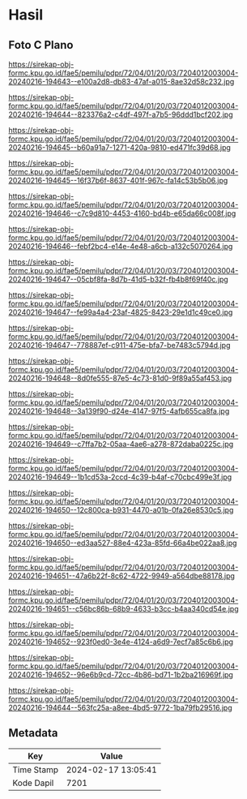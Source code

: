 # Hasil

## Foto C Plano

https://sirekap-obj-formc.kpu.go.id/fae5/pemilu/pdpr/72/04/01/20/03/7204012003004-20240216-194643--e100a2d8-db83-47af-a015-8ae32d58c232.jpg

https://sirekap-obj-formc.kpu.go.id/fae5/pemilu/pdpr/72/04/01/20/03/7204012003004-20240216-194644--823376a2-c4df-497f-a7b5-96ddd1bcf202.jpg

https://sirekap-obj-formc.kpu.go.id/fae5/pemilu/pdpr/72/04/01/20/03/7204012003004-20240216-194645--b60a91a7-1271-420a-9810-ed471fc39d68.jpg

https://sirekap-obj-formc.kpu.go.id/fae5/pemilu/pdpr/72/04/01/20/03/7204012003004-20240216-194645--16f37b6f-8637-401f-967c-fa14c53b5b06.jpg

https://sirekap-obj-formc.kpu.go.id/fae5/pemilu/pdpr/72/04/01/20/03/7204012003004-20240216-194646--c7c9d810-4453-4160-bd4b-e65da66c008f.jpg

https://sirekap-obj-formc.kpu.go.id/fae5/pemilu/pdpr/72/04/01/20/03/7204012003004-20240216-194646--febf2bc4-e14e-4e48-a6cb-a132c5070264.jpg

https://sirekap-obj-formc.kpu.go.id/fae5/pemilu/pdpr/72/04/01/20/03/7204012003004-20240216-194647--05cbf8fa-8d7b-41d5-b32f-fb4b8f69f40c.jpg

https://sirekap-obj-formc.kpu.go.id/fae5/pemilu/pdpr/72/04/01/20/03/7204012003004-20240216-194647--fe99a4a4-23af-4825-8423-29e1d1c49ce0.jpg

https://sirekap-obj-formc.kpu.go.id/fae5/pemilu/pdpr/72/04/01/20/03/7204012003004-20240216-194647--778887ef-c911-475e-bfa7-be7483c5794d.jpg

https://sirekap-obj-formc.kpu.go.id/fae5/pemilu/pdpr/72/04/01/20/03/7204012003004-20240216-194648--8d0fe555-87e5-4c73-81d0-9f89a55af453.jpg

https://sirekap-obj-formc.kpu.go.id/fae5/pemilu/pdpr/72/04/01/20/03/7204012003004-20240216-194648--3a139f90-d24e-4147-97f5-4afb655ca8fa.jpg

https://sirekap-obj-formc.kpu.go.id/fae5/pemilu/pdpr/72/04/01/20/03/7204012003004-20240216-194649--c7ffa7b2-05aa-4ae6-a278-872daba0225c.jpg

https://sirekap-obj-formc.kpu.go.id/fae5/pemilu/pdpr/72/04/01/20/03/7204012003004-20240216-194649--1b1cd53a-2ccd-4c39-b4af-c70cbc499e3f.jpg

https://sirekap-obj-formc.kpu.go.id/fae5/pemilu/pdpr/72/04/01/20/03/7204012003004-20240216-194650--12c800ca-b931-4470-a01b-0fa26e8530c5.jpg

https://sirekap-obj-formc.kpu.go.id/fae5/pemilu/pdpr/72/04/01/20/03/7204012003004-20240216-194650--ed3aa527-88e4-423a-85fd-66a4be022aa8.jpg

https://sirekap-obj-formc.kpu.go.id/fae5/pemilu/pdpr/72/04/01/20/03/7204012003004-20240216-194651--47a6b22f-8c62-4722-9949-a564dbe88178.jpg

https://sirekap-obj-formc.kpu.go.id/fae5/pemilu/pdpr/72/04/01/20/03/7204012003004-20240216-194651--c56bc86b-68b9-4633-b3cc-b4aa340cd54e.jpg

https://sirekap-obj-formc.kpu.go.id/fae5/pemilu/pdpr/72/04/01/20/03/7204012003004-20240216-194652--923f0ed0-3e4e-4124-a6d9-7ecf7a85c6b6.jpg

https://sirekap-obj-formc.kpu.go.id/fae5/pemilu/pdpr/72/04/01/20/03/7204012003004-20240216-194652--96e6b9cd-72cc-4b86-bd71-1b2ba216969f.jpg

https://sirekap-obj-formc.kpu.go.id/fae5/pemilu/pdpr/72/04/01/20/03/7204012003004-20240216-194644--563fc25a-a8ee-4bd5-9772-1ba79fb29516.jpg


## Metadata

| Key        | Value               |
| ---------- | ------------------- |
| Time Stamp | 2024-02-17 13:05:41 |
| Kode Dapil | 7201                |




